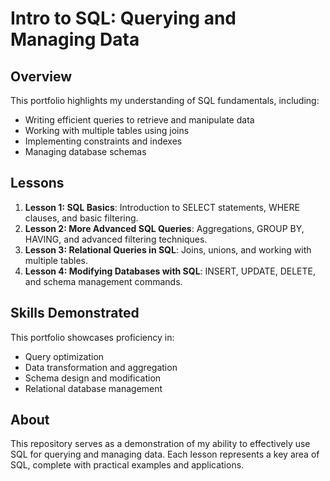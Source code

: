 # Intro to SQL: Querying and Managing Data    

## Overview
This portfolio highlights my understanding of SQL fundamentals, including:
- Writing efficient queries to retrieve and manipulate data
- Working with multiple tables using joins
- Implementing constraints and indexes
- Managing database schemas

## **Lessons**  
1. **Lesson 1: SQL Basics**: Introduction to SELECT statements, WHERE clauses, and basic filtering.
2. **Lesson 2: More Advanced SQL Queries**: Aggregations, GROUP BY, HAVING, and advanced filtering techniques.
3. **Lesson 3: Relational Queries in SQL**: Joins, unions, and working with multiple tables.
4. **Lesson 4: Modifying Databases with SQL**: INSERT, UPDATE, DELETE, and schema management commands.

## **Skills Demonstrated**  
This portfolio showcases proficiency in:
- Query optimization
- Data transformation and aggregation
- Schema design and modification
- Relational database management  

## **About**  
This repository serves as a demonstration of my ability to effectively use SQL for querying and managing data. Each lesson represents a key area of SQL, complete with practical examples and applications.
